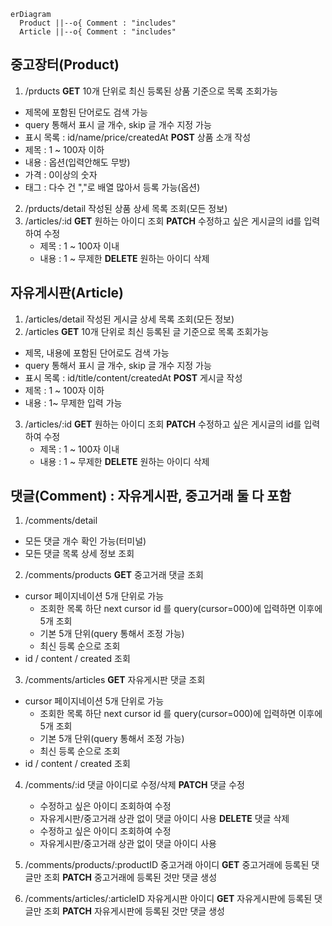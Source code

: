 ```mermaid
erDiagram
  Product ||--o{ Comment : "includes"
  Article ||--o{ Comment : "includes"
```
## 중고장터(Product)
1. /prducts
  **GET** 10개 단위로 최신 등록된 상품 기준으로 목록 조회가능 
  - 제목에 포함된 단어로도 검색 가능
  - query 통해서 표시 글 개수, skip 글 개수 지정 가능
  - 표시 목록 : id/name/price/createdAt
  **POST** 상품 소개 작성
  - 제목 : 1 ~ 100자 이하
  - 내용 : 옵션(입력안해도 무방)
  - 가격 : 0이상의 숫자
  - 태그 : 다수 건 ","로 배열 많아서 등록 가능(옵션)
2. /prducts/detail 작성된 상품 상세 목록 조회(모든 정보)
4. /articles/:id
  **GET** 원하는 아이디 조회
  **PATCH** 수정하고 싶은 게시글의 id를 입력하여 수정
    - 제목 : 1 ~ 100자 이내
    - 내용 : 1 ~ 무제한
  **DELETE** 원하는 아이디 삭제

## 자유게시판(Article)
1. /articles/detail 작성된 게시글 상세 목록 조회(모든 정보)
2. /articles 
  **GET** 10개 단위로 최신 등록된 글 기준으로 목록 조회가능 
  - 제목, 내용에 포함된 단어로도 검색 가능
  - query 통해서 표시 글 개수, skip 글 개수 지정 가능
  - 표시 목록 : id/title/content/createdAt
  **POST** 게시글 작성
  - 제목 : 1 ~ 100자 이하
  - 내용 : 1~ 무제한 입력 가능
3. /articles/:id
  **GET** 원하는 아이디 조회
  **PATCH** 수정하고 싶은 게시글의 id를 입력하여 수정
    - 제목 : 1 ~ 100자 이내
    - 내용 : 1 ~ 무제한
  **DELETE** 원하는 아이디 삭제

## 댓글(Comment) : 자유게시판, 중고거래 둘 다 포함
1. /comments/detail
  - 모든 댓글 개수 확인 가능(터미널)
  - 모든 댓글 목록 상세 정보 조회

2. /comments/products
  **GET** 중고거래 댓글 조회
  - cursor 페이지네이션 5개 단위로 가능
    - 조회한 목록 하단 next cursor id 를 query(cursor=000)에 입력하면 이후에 5개 조회
    - 기본 5개 단위(query 통해서 조정 가능)
    - 최신 등록 순으로 조회
  - id / content / created 조회

3. /comments/articles
  **GET** 자유게시판 댓글 조회
  - cursor 페이지네이션 5개 단위로 가능
    - 조회한 목록 하단 next cursor id 를 query(cursor=000)에 입력하면 이후에 5개 조회
    - 기본 5개 단위(query 통해서 조정 가능)
    - 최신 등록 순으로 조회
  - id / content / created 조회

4. /comments/:id 댓글 아이디로 수정/삭제
  **PATCH** 댓글 수정
    - 수정하고 싶은 아이디 조회하여 수정
    - 자유게시판/중고거래 상관 없이 댓글 아이디 사용
  **DELETE** 댓글 삭제
    - 수정하고 싶은 아이디 조회하여 수정
    - 자유게시판/중고거래 상관 없이 댓글 아이디 사용

5. /comments/products/:productID 중고거래 아이디
  **GET** 중고거래에 등록된 댓글만 조회
  **PATCH** 중고거래에 등록된 것만 댓글 생성

6. /comments/articles/:articleID 자유게시판 아이디
  **GET** 자유게시판에 등록된 댓글만 조회
  **PATCH** 자유게시판에 등록된 것만 댓글 생성
